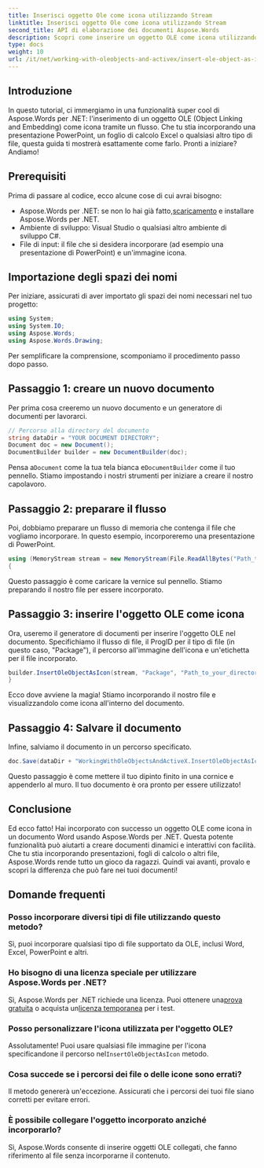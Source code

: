 ```yaml
---
title: Inserisci oggetto Ole come icona utilizzando Stream
linktitle: Inserisci oggetto Ole come icona utilizzando Stream
second_title: API di elaborazione dei documenti Aspose.Words
description: Scopri come inserire un oggetto OLE come icona utilizzando un flusso con Aspose.Words per .NET in questo tutorial dettagliato e passo dopo passo.
type: docs
weight: 10
url: /it/net/working-with-oleobjects-and-activex/insert-ole-object-as-icon-using-stream/
---
```

## Introduzione

In questo tutorial, ci immergiamo in una funzionalità super cool di Aspose.Words per .NET: l'inserimento di un oggetto OLE (Object Linking and Embedding) come icona tramite un flusso. Che tu stia incorporando una presentazione PowerPoint, un foglio di calcolo Excel o qualsiasi altro tipo di file, questa guida ti mostrerà esattamente come farlo. Pronti a iniziare? Andiamo!

## Prerequisiti

Prima di passare al codice, ecco alcune cose di cui avrai bisogno:

-  Aspose.Words per .NET: se non lo hai già fatto,[scaricamento](https://releases.aspose.com/words/net/) e installare Aspose.Words per .NET.
- Ambiente di sviluppo: Visual Studio o qualsiasi altro ambiente di sviluppo C#.
- File di input: il file che si desidera incorporare (ad esempio una presentazione di PowerPoint) e un'immagine icona.

## Importazione degli spazi dei nomi

Per iniziare, assicurati di aver importato gli spazi dei nomi necessari nel tuo progetto:

```csharp
using System;
using System.IO;
using Aspose.Words;
using Aspose.Words.Drawing;
```

Per semplificare la comprensione, scomponiamo il procedimento passo dopo passo.

## Passaggio 1: creare un nuovo documento

Per prima cosa creeremo un nuovo documento e un generatore di documenti per lavorarci.

```csharp
// Percorso alla directory del documento
string dataDir = "YOUR DOCUMENT DIRECTORY";
Document doc = new Document();
DocumentBuilder builder = new DocumentBuilder(doc);
```

 Pensa a`Document` come la tua tela bianca e`DocumentBuilder` come il tuo pennello. Stiamo impostando i nostri strumenti per iniziare a creare il nostro capolavoro.

## Passaggio 2: preparare il flusso

Poi, dobbiamo preparare un flusso di memoria che contenga il file che vogliamo incorporare. In questo esempio, incorporeremo una presentazione di PowerPoint.

```csharp
using (MemoryStream stream = new MemoryStream(File.ReadAllBytes("Path_to_your_directory/Presentation.pptx")))
{
```

Questo passaggio è come caricare la vernice sul pennello. Stiamo preparando il nostro file per essere incorporato.

## Passaggio 3: inserire l'oggetto OLE come icona

Ora, useremo il generatore di documenti per inserire l'oggetto OLE nel documento. Specifichiamo il flusso di file, il ProgID per il tipo di file (in questo caso, "Package"), il percorso all'immagine dell'icona e un'etichetta per il file incorporato.

```csharp
builder.InsertOleObjectAsIcon(stream, "Package", "Path_to_your_directory/Logo icon.ico", "My embedded file");
}
```

Ecco dove avviene la magia! Stiamo incorporando il nostro file e visualizzandolo come icona all'interno del documento.

## Passaggio 4: Salvare il documento

Infine, salviamo il documento in un percorso specificato.

```csharp
doc.Save(dataDir + "WorkingWithOleObjectsAndActiveX.InsertOleObjectAsIconUsingStream.docx");
```

Questo passaggio è come mettere il tuo dipinto finito in una cornice e appenderlo al muro. Il tuo documento è ora pronto per essere utilizzato!

## Conclusione

Ed ecco fatto! Hai incorporato con successo un oggetto OLE come icona in un documento Word usando Aspose.Words per .NET. Questa potente funzionalità può aiutarti a creare documenti dinamici e interattivi con facilità. Che tu stia incorporando presentazioni, fogli di calcolo o altri file, Aspose.Words rende tutto un gioco da ragazzi. Quindi vai avanti, provalo e scopri la differenza che può fare nei tuoi documenti!

## Domande frequenti

### Posso incorporare diversi tipi di file utilizzando questo metodo?
Sì, puoi incorporare qualsiasi tipo di file supportato da OLE, inclusi Word, Excel, PowerPoint e altri.

### Ho bisogno di una licenza speciale per utilizzare Aspose.Words per .NET?
 Sì, Aspose.Words per .NET richiede una licenza. Puoi ottenere una[prova gratuita](https://releases.aspose.com/) o acquista un[licenza temporanea](https://purchase.aspose.com/temporary-license/) per i test.

### Posso personalizzare l'icona utilizzata per l'oggetto OLE?
 Assolutamente! Puoi usare qualsiasi file immagine per l'icona specificandone il percorso nel`InsertOleObjectAsIcon` metodo.

### Cosa succede se i percorsi dei file o delle icone sono errati?
Il metodo genererà un'eccezione. Assicurati che i percorsi dei tuoi file siano corretti per evitare errori.

### È possibile collegare l'oggetto incorporato anziché incorporarlo?
Sì, Aspose.Words consente di inserire oggetti OLE collegati, che fanno riferimento al file senza incorporarne il contenuto.